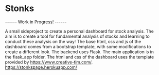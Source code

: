 # Stonks

------ Work in Progress! ------ 

A small sideproject to create a personal dashboard for stock analysis. The aim is to create a tool for fundamental analysis of stocks and learning to conduct these analysis on the way!
The base html, css and js of the dashboard comes from a bootstrap template, with some modifications to create a different look. The backend uses Flask. 
The main application is in the flask_app folder.
The html and css of the dashboard uses the template provided by https://www.creative-tim.com/.  <br />
https://stonkspage.herokuapp.com/

